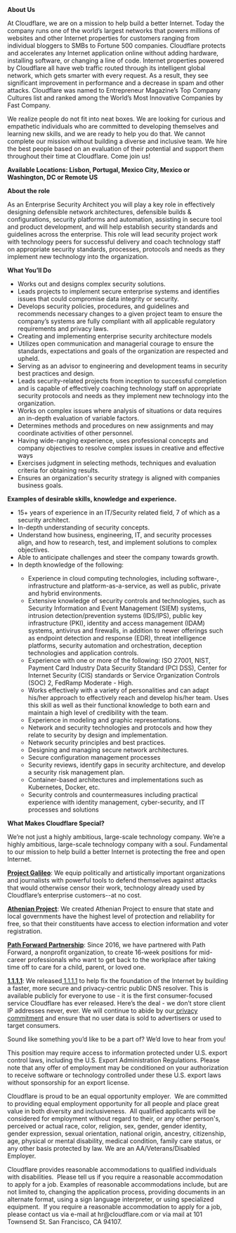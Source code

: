 <div class="content-intro">
	<div><strong>About Us</strong></div>
	<div>
		<p>At Cloudflare, we are on a mission to help build a better Internet. Today the company runs one of the world’s largest networks that powers millions of websites and other Internet properties for customers ranging from individual bloggers to SMBs to Fortune 500 companies. Cloudflare protects and accelerates any Internet application online without adding hardware, installing software, or changing a line of code. Internet properties powered by Cloudflare all have web traffic routed through its intelligent global network, which gets smarter with every request. As a result, they see significant improvement in performance and a decrease in spam and other attacks. Cloudflare was named to Entrepreneur Magazine’s Top Company Cultures list and ranked among the World’s Most Innovative Companies by Fast Company.&nbsp;</p>
		<p><span style="font-weight: 400;">We realize people do not fit into neat boxes. We are looking for curious and empathetic individuals who are committed to developing themselves and learning new skills, and we are ready to help you do that. We cannot complete our mission without building a diverse and inclusive team. We hire the best people based on an evaluation of their potential and support them throughout their time at Cloudflare. Come join us!&nbsp;</span></p>
	</div>
</div>
<p><strong>Available Locations: Lisbon, Portugal, Mexico City, Mexico or Washington, DC or Remote US&nbsp;</strong></p>
<p><strong>About the role&nbsp;</strong></p>
<p>As an Enterprise Security Architect you will play a key role in effectively designing defensible network architectures, defensible builds &amp; configurations, security platforms and automation, assisting in secure tool and product development, and will help establish security standards and guidelines across the enterprise. This role will lead security project work with technology peers for successful delivery and coach technology staff on appropriate security standards, processes, protocols and needs as they implement new technology into the organization.</p>
<p><strong>What You’ll Do</strong></p>
<ul>
	<li>Works out and designs complex security solutions.</li>
	<li>Leads projects to implement secure enterprise systems and identifies issues that could compromise data integrity or security.</li>
	<li>Develops security policies, procedures, and guidelines and recommends necessary changes to a given project team to ensure the company’s systems are fully compliant with all applicable regulatory requirements and privacy laws.</li>
	<li>Creating and implementing enterprise security architecture models</li>
	<li>Utilizes open communication and managerial courage to ensure the standards, expectations and goals of the organization are respected and upheld.</li>
	<li>Serving as an advisor to engineering and development teams in security best practices and design.</li>
	<li>Leads security-related projects from inception to successful completion and is capable of effectively coaching technology staff on appropriate security protocols and needs as they implement new technology into the organization.</li>
	<li>Works on complex issues where analysis of situations or data requires an in-depth evaluation of variable factors.&nbsp;</li>
	<li>Determines methods and procedures on new assignments and may coordinate activities of other personnel.</li>
	<li>Having wide-ranging experience, uses professional concepts and company objectives to resolve complex issues in creative and effective ways</li>
	<li>Exercises judgment in selecting methods, techniques and evaluation criteria for obtaining results.</li>
	<li>Ensures an organization's security strategy is aligned with companies business goals.</li>
</ul>
<p><strong>Examples of desirable skills, knowledge and experience.</strong></p>
<ul>
	<li>15+ years of experience in an IT/Security related field, 7 of which as a security architect.</li>
	<li>In-depth understanding of security concepts.</li>
	<li>Understand how business, engineering, IT, and security processes align, and how to research, test, and implement solutions to complex objectives.</li>
	<li>Able to anticipate challenges and steer the company towards growth.</li>
	<li>In depth knowledge of the following:</li>
	<ul>
		<li>Experience in cloud computing technologies, including software-, infrastructure and platform-as-a-service, as well as public, private and hybrid environments.</li>
		<li>Extensive knowledge of security controls and technologies, such as Security Information and Event Management (SIEM) systems, intrusion detection/prevention systems (IDS/IPS), public key infrastructure (PKI), identity and access management (IDAM) systems, antivirus and firewalls, in addition to newer offerings such as endpoint detection and response (EDR), threat intelligence platforms, security automation and orchestration, deception technologies and application controls.</li>
		<li>Experience with one or more of the following: ISO 27001, NIST, Payment Card Industry Data Security Standard (PCI DSS), Center for Internet Security (CIS) standards or Service Organization Controls (SOC) 2, FedRamp Moderate - High.</li>
		<li>Works effectively with a variety of personalities and can adapt his/her approach to effectively reach and develop his/her team. Uses this skill as well as their functional knowledge to both earn and maintain a high level of credibility with the team.</li>
		<li>Experience in modeling and graphic representations.</li>
		<li>Network and security technologies and protocols and how they relate to security by design and implementation.</li>
		<li>Network security principles and best practices.</li>
		<li>Designing and managing secure network architectures.</li>
		<li>Secure configuration management processes</li>
		<li>Security reviews, identify gaps in security architecture, and develop a security risk management plan.</li>
		<li>Container-based architectures and implementations such as Kubernetes, Docker, etc.</li>
		<li>Security controls and countermeasures including practical experience with identity management, cyber-security, and IT processes and solutions</li>
	</ul>
</ul>
<div class="content-conclusion">
	<p><strong>What Makes Cloudflare Special?</strong></p>
	<p><span style="font-weight: 400;">We’re not just a highly ambitious, large-scale technology company. We’re a highly ambitious, large-scale technology company with a soul. Fundamental to our mission to help build a better Internet is protecting the free and open Internet.</span></p>
	<p><a href="https://blog.cloudflare.com/protecting-free-expression-online/"><strong>Project Galileo</strong></a><span style="font-weight: 400;">: We equip politically and artistically important organizations and journalists with powerful tools to defend themselves against attacks that would otherwise censor their work, technology already used by Cloudflare’s enterprise customers--at no cost.</span></p>
	<p><strong><a href="https://www.cloudflare.com/athenian/">Athenian Project</a></strong><span style="font-weight: 400;">: We created Athenian Project to ensure that state and local governments have the highest level of protection and reliability for free, so that their constituents have access to election information and voter registration.</span></p>
	<p><a href="https://blog.cloudflare.com/tag/path-forward/"><strong>Path Forward Partnership</strong></a><span style="font-weight: 400;">: Since 2016, we have partnered with Path Forward, a nonprofit organization, to create 16-week positions for mid-career professionals who want to get back to the workplace after taking time off to care for a child, parent, or loved one.</span></p>
	<p><a href="https://1.1.1.1/"><strong>1.1.1.1</strong></a><span style="font-weight: 400;">: We released</span><a href="https://1.1.1.1/"> <span style="font-weight: 400;">1.1.1.1</span></a><span style="font-weight: 400;"> to help fix the foundation of the Internet by building a faster, more secure and privacy-centric public DNS resolver. This is available publicly for everyone to use - it is the first consumer-focused service Cloudflare has ever released. Here’s the deal - we don’t store client IP addresses never, ever. We will continue to abide by our</span><a href="https://developers.cloudflare.com/1.1.1.1/privacy/public-dns-resolver"> privacy commitment</a><span style="font-weight: 400;"> and ensure that no user data is sold to advertisers or used to target consumers.</span></p>
	<p><span style="font-weight: 400;">Sound like something you’d like to be a part of? We’d love to hear from you!</span></p>
	<p><span style="font-weight: 400;">This position may require access to information protected under U.S. export control laws, including the U.S. Export Administration Regulations. Please note that any offer of employment may be conditioned on your authorization to receive software or technology controlled under these U.S. export laws without sponsorship for an export license.</span></p>
	<p><span style="font-weight: 400;">Cloudflare is proud to be an equal opportunity employer. &nbsp;We are committed to providing equal employment opportunity for all people and place great value in both diversity and inclusiveness. &nbsp;All qualified applicants will be considered for employment without regard to their, or any other person's, perceived or actual</span> <span style="font-weight: 400;">race, color, religion, sex, gender, gender identity, gender expression, sexual orientation, national origin, ancestry, citizenship, age, physical or mental disability, medical condition, family care status, or any other basis protected by law. </span><span style="font-weight: 400;">We are an AA/Veterans/Disabled Employer.</span></p>
	<p><span style="font-weight: 400;">Cloudflare provides reasonable accommodations to qualified individuals with disabilities. &nbsp;Please tell us if you require a reasonable accommodation to apply for a job. Examples of reasonable accommodations include, but are not limited to, changing the application process, providing documents in an alternate format, using a sign language interpreter, or using specialized equipment. &nbsp;If you require a reasonable accommodation to apply for a job, please contact us via e-mail at </span><span style="font-weight: 400;">hr@cloudflare.com</span><span style="font-weight: 400;"> or via mail at 101 Townsend St. San Francisco, CA 94107.</span></p>
</div>